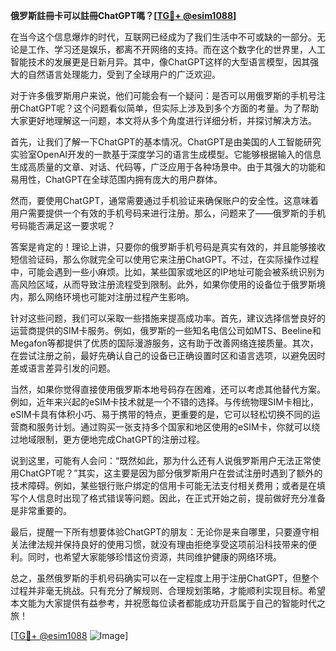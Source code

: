 **俄罗斯註冊卡可以註冊ChatGPT嗎？[[TG💪+ @esim1088](https://t.me/s/esim1088)]**

在当今这个信息爆炸的时代，互联网已经成为了我们生活中不可或缺的一部分。无论是工作、学习还是娱乐，都离不开网络的支持。而在这个数字化的世界里，人工智能技术的发展更是日新月异。其中，像ChatGPT这样的大型语言模型，因其强大的自然语言处理能力，受到了全球用户的广泛欢迎。

对于许多俄罗斯用户来说，他们可能会有一个疑问：是否可以用俄罗斯的手机号注册ChatGPT呢？这个问题看似简单，但实际上涉及到多个方面的考量。为了帮助大家更好地理解这一问题，本文将从多个角度进行详细分析，并探讨解决方法。

首先，让我们了解一下ChatGPT的基本情况。ChatGPT是由美国的人工智能研究实验室OpenAI开发的一款基于深度学习的语言生成模型。它能够根据输入的信息生成高质量的文章、对话、代码等，广泛应用于各种场景中。由于其强大的功能和易用性，ChatGPT在全球范围内拥有庞大的用户群体。

然而，要使用ChatGPT，通常需要通过手机验证来确保账户的安全性。这意味着用户需要提供一个有效的手机号码来进行注册。那么，问题来了——俄罗斯的手机号码能否满足这一要求呢？

答案是肯定的！理论上讲，只要你的俄罗斯手机号码是真实有效的，并且能够接收短信验证码，那么你就完全可以使用它来注册ChatGPT。不过，在实际操作过程中，可能会遇到一些小麻烦。比如，某些国家或地区的IP地址可能会被系统识别为高风险区域，从而导致注册流程受到限制。此外，如果你使用的设备位于俄罗斯境内，那么网络环境也可能对注册过程产生影响。

针对这些问题，我们可以采取一些措施来提高成功率。首先，建议选择信誉良好的运营商提供的SIM卡服务。例如，俄罗斯的一些知名电信公司如MTS、Beeline和Megafon等都提供了优质的国际漫游服务，这有助于改善网络连接质量。其次，在尝试注册之前，最好先确认自己的设备已正确设置时区和语言选项，以避免因时差或语言差异引发的问题。

当然，如果你觉得直接使用俄罗斯本地号码存在困难，还可以考虑其他替代方案。例如，近年来兴起的eSIM卡技术就是一个不错的选择。与传统物理SIM卡相比，eSIM卡具有体积小巧、易于携带的特点，更重要的是，它可以轻松切换不同的运营商和服务计划。通过购买一张支持多个国家和地区使用的eSIM卡，你就可以绕过地域限制，更方便地完成ChatGPT的注册过程。

说到这里，可能有人会问：“既然如此，那为什么还有人说俄罗斯用户无法正常使用ChatGPT呢？”其实，这主要是因为部分俄罗斯用户在尝试注册时遇到了额外的技术障碍。例如，某些银行账户绑定的信用卡可能无法支付相关费用；或者是在填写个人信息时出现了格式错误等问题。因此，在正式开始之前，提前做好充分准备是非常重要的。

最后，提醒一下所有想要体验ChatGPT的朋友：无论你是来自哪里，只要遵守相关法律法规并保持良好的使用习惯，就没有理由拒绝享受这项前沿科技带来的便利。同时，也希望大家能够珍惜这份资源，共同维护健康的网络环境。

总之，虽然俄罗斯的手机号码确实可以在一定程度上用于注册ChatGPT，但整个过程并非毫无挑战。只有充分了解规则、合理规划策略，才能顺利实现目标。希望本文能为大家提供有益参考，并祝愿每位读者都能成功开启属于自己的智能时代之旅！

[[TG💪+ @esim1088](https://t.me/s/esim1088) ![Image](https://i.postimg.cc/4NQfJmqS/Snipaste-2025-05-13-00-14-12.png)]